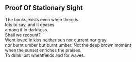 Proof Of Stationary Sight
-------------------------
The books exists even when there is  
lots to say, and it ceases  
among it in darkness.  
Shall we recount?  
Went loved in kiss neither sun nor current nor gray  
nor burnt umber but burnt umber. Not the deep brown moment  
when the sunset enriches the praises.  
To drink lost wheatfields and for waves.  
